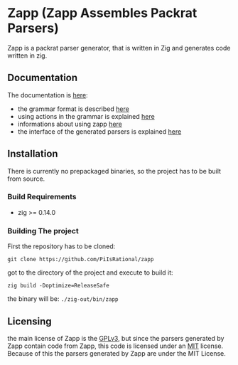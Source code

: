 # Zapp (Zapp Assembles Packrat Parsers)

Zapp is a packrat parser generator, 
that is written in Zig and generates code written in zig.

## Documentation

The documentation is [here](https://github.com/PiIsRational/zapp/wiki):
* the grammar format is described [here](https://github.com/PiIsRational/zapp/wiki/Grammar-syntax)
* using actions in the grammar is explained [here](https://github.com/PiIsRational/zapp/wiki/Actions)
* informations about using zapp [here](https://github.com/PiIsRational/zapp/wiki/Zapp-Specifics)
* the interface of the generated parsers is explained [here](https://github.com/PiIsRational/zapp/wiki/The-Parser-interface)

## Installation

There is currently no prepackaged binaries,
so the project has to be built from source.

### Build Requirements

* zig >= 0.14.0

### Building The project

First the repository has to be cloned: 

```shell
git clone https://github.com/PiIsRational/zapp
```

got to the directory of the project and execute to build it:

```shell
zig build -Doptimize=ReleaseSafe
```

the binary will be: `./zig-out/bin/zapp`

## Licensing

the main license of Zapp is the [GPLv3](https://github.com/PiIsRational/zapp/LICENSE),
but since the parsers generated by Zapp contain code from Zapp, this code is licensed 
under an [MIT](https://github.com/PiIsRational/zapp/src/runtime/LICENSE) license.
Because of this the parsers generated by Zapp are under the MIT License.

